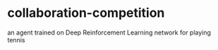 # collaboration-competition
an agent trained on Deep Reinforcement Learning network for playing tennis
